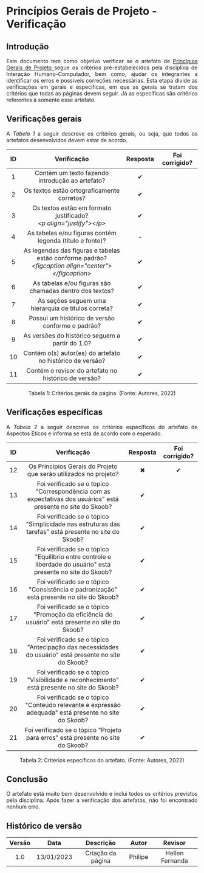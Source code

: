 # Princípios Gerais de Projeto - Verificação

## Introdução

<p align="justify">Este documento tem como objetivo verificar se o artefato de <a href=https://interacao-humano-computador.github.io/2022.2-Skoob/analise-de-requisitos/principios-gerais-de-projeto/ target="_blank">Princípios Gerais de Projeto </a> segue os critérios pré-estabelecidos pela disciplina de Interação Humano-Computador, bem como, ajudar os integrantes a identificar os erros e possíveis correções necessárias. Esta etapa divide as verificações em gerais e específicas, em que as gerais se tratam dos critérios que todas as páginas devem seguir. Já as específicas são critérios referentes à somente esse artefato.</p>

## Verificações gerais

<p align="justify">A <i>Tabela 1</i> a seguir descreve os critérios gerais, ou seja, que todos os artefatos desenvolvidos devem estar de acordo.</p>

| ID  |                                                       Verificação                                                       | Resposta | Foi corrigido? |
| :-: | :---------------------------------------------------------------------------------------------------------------------: | :------: | :------------: |
|  1  |                                     Contém um texto fazendo introdução ao artefato?                                     |    ✔     |                |
|  2  |                                       Os textos estão ortograficamente corretos?                                        |    ✔     |                |
|  3  |                  Os textos estão em formato justificado?<br><i>&lt;p align="justify"&gt;&lt;/p&gt;</i>                  |    ✔     |                |
|  4  |                                As tabelas e/ou figuras contém legenda (título e fonte)?                                 |    -     |                |
|  5  | As legendas das figuras e tabelas estão conforme padrão?<br><i>&lt;figcaption align="center"&gt;&lt;/figcaption&gt;</i> |    ✔     |                |
|  6  |                                 As tabelas e/ou figuras são chamadas dentro dos textos?                                 |    ✔     |                |
|  7  |                                   As seções seguem uma hierarquia de títulos correta?                                   |    ✔     |                |
|  8  |                                    Possui um histórico de versão conforme o padrão?                                     |    ✔     |                |
|  9  |                                     As versões do histórico seguem a partir do 1.0?                                     |    ✔     |                |
| 10  |                                Contém o(s) autor(es) do artefato no histórico de versão?                                |    ✔     |                |
| 11  |                                  Contém o revisor do artefato no histórico de versão?                                   |    ✔     |                |

<figcaption align="center">Tabela 1: Critérios gerais da página. (Fonte: Autores, 2022)</figcaption>

## Verificações específicas

<p align="justify">A <i>Tabela 2</i> a seguir descreve os critérios específicos do artefato de Aspectos Éticos e informa se está de acordo com o esperado.</p>

| ID  |                                        Verificação                                         | Resposta | Foi corrigido? |
| :-: | :----------------------------------------------------------------------------------------: | :------: | :------------: |
| 12  |                         Os Princípios Gerais do Projeto que serão utilizados no projeto?                          |    ✖     |       ✔         |
| 13  |                  Foi verificado se o topico "Correspondência com as expectativas dos usuários" está presente no site do Skoob?                  |    ✔     |                |
| 14  |                        Foi verificado se o tópico "Simplicidade nas estruturas das tarefas" está presente no site do Skoob?                          |    ✔     |                |
| 15  | Foi verificado se o tópico "Equilíbrio entre controle e liberdade do usuário" está presente no site do Skoob? |    ✔     |                |
| 16  |    Foi verificado se o tópico "Consistência e padronização" está presente no site do Skoob?   |    ✔     |                |
| 17  |         Foi verificado se o tópico "Promoção da eficiência do usuário" está presente no site do Skoob?         |    ✔     |                |
| 18  |               Foi verificado se o tópico "Antecipação das necessidades do usuário" está presente no site do Skoob?               |    ✔     |                |
| 19  |                       Foi verificado se o tópico "Visibilidade e reconhecimento" está presente no site do Skoob?                       |    ✔     |                |
| 20  |                      Foi verificado se o tópico "Conteúdo relevante e expressão adequada" está presente no site do Skoob?                      |    ✔     |                |
| 21  |                   Foi verificado se o tópico "Projeto para erros" está presente no site do Skoob?                   |    ✔     |                |

<figcaption align="center">Tabela 2: Critérios específicos do artefato. (Fonte: Autores, 2022)</figcaption>

## Conclusão

<p align="justify">O artefato está muito bem desenvolvido e inclui todos os critérios previstos pela disciplina. Após fazer a verificação dos artefatos, não foi encontrado nenhum erro. </p>

## Histórico de versão

| Versão |    Data    |     Descrição     |      Autor      |   Revisor   |
| :----: | :--------: | :---------------: | :-------------: | :---------: |
|  1.0   | 13/01/2023 | Criação da página |  Philipe | Hellen Fernanda |
